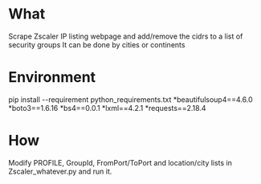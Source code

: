 # What
Scrape Zscaler IP listing webpage and add/remove the cidrs to a list of security groups
It can be done by cities or continents


# Environment
pip install --requirement python_requirements.txt
*beautifulsoup4==4.6.0
*boto3==1.6.16
*bs4==0.0.1
*lxml==4.2.1
*requests==2.18.4

# How 
Modify PROFILE, GroupId, FromPort/ToPort and location/city lists in Zscaler_whatever.py and run it.
